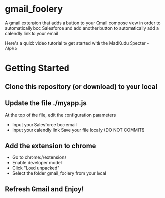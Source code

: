 # gmail_foolery
A gmail extension that adds a button to your Gmail compose view in order to automatically bcc Salesforce and add another button to automatically add a calendly link to your email

Here's a quick video tutorial to get started with the MadKudu Specter - Alpha


# Getting Started
## Clone this repository (or download) to your local

## Update the file ./myapp.js
At the top of the file, edit the configuration parameters
- Input your Salesforce bcc email
- Input your calendly link
Save your file locally (DO NOT COMMIT!)

## Add the extension to chrome
- Go to chrome://extensions
- Enable developer model
- Click "Load unpacked"
- Select the folder gmail_foolery from your local

## Refresh Gmail and Enjoy!
